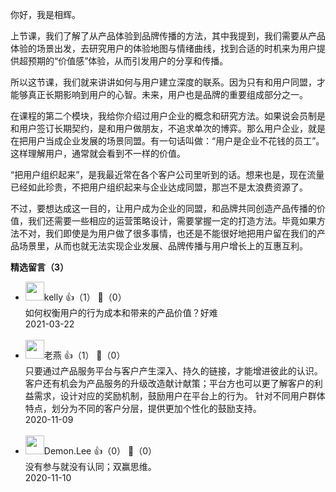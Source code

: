 你好，我是相辉。

上节课，我们了解了从产品体验到品牌传播的方法，其中我提到，我们需要从产品体验的场景出发，去研究用户的体验地图与情绪曲线，找到合适的时机来为用户提供超预期的“价值感”体验，从而引发用户的分享和传播。

所以这节课，我们就来讲讲如何与用户建立深度的联系。因为只有和用户同盟，才能够真正长期影响到用户的心智。未来，用户也是品牌的重要组成部分之一。

在课程的第二个模块，我给你介绍过用户企业的概念和研究方法。如果说会员制是和用户签订长期契约，是和用户做朋友，不追求单次的博弈。那么用户企业，就是在把用户当成企业发展的场景同盟。有一句话叫做：“用户是企业不花钱的员工”。这样理解用户，通常就会看到不一样的价值。

“把用户组织起来”，是我最近常在各个客户公司里听到的话。想来也是，现在流量已经如此珍贵，不把用户组织起来与企业达成同盟，那岂不是太浪费资源了。

不过，要想达成这一目的，让用户成为企业的同盟，和品牌共同创造产品传播的价值，我们还需要一些相应的运营策略设计，需要掌握一定的打造方法。毕竟如果方法不对，我们即使是为用户做了很多事情，也还是不能很好地把用户留在我们的产品场景里，从而也就无法实现企业发展、品牌传播与用户增长上的互惠互利。
<div><strong>精选留言（3）</strong></div><ul>
<li><img src="https://thirdwx.qlogo.cn/mmopen/vi_32/DYAIOgq83eqCDlKFiaHicvyqYwHTXaNRKpXicqXXA6QKOS9xHrrLWT270gWsiartGK5jlIpibeQSjibEtaRfMkKwVU4Q/132" width="30px"><span>kelly</span> 👍（1） 💬（0）<div>如何权衡用户的行为成本和带来的产品价值？好难</div>2021-03-22</li><br/><li><img src="https://static001.geekbang.org/account/avatar/00/1d/35/f5/68cef292.jpg" width="30px"><span>老燕</span> 👍（1） 💬（0）<div>只要通过产品服务平台与客户产生深入、持久的链接，才能增进彼此的认识。
客户还有机会为产品服务的升级改造献计献策；平台方也可以更了解客户的利益需求，设计对应的奖励机制，鼓励用户在平台上的行为。
针对不同用户群体特点，划分为不同的客户分层，提供更加个性化的鼓励支持。</div>2020-11-09</li><br/><li><img src="https://static001.geekbang.org/account/avatar/00/10/10/bb/f1061601.jpg" width="30px"><span>Demon.Lee</span> 👍（0） 💬（0）<div>没有参与就没有认同；双赢思维。</div>2020-11-10</li><br/>
</ul>